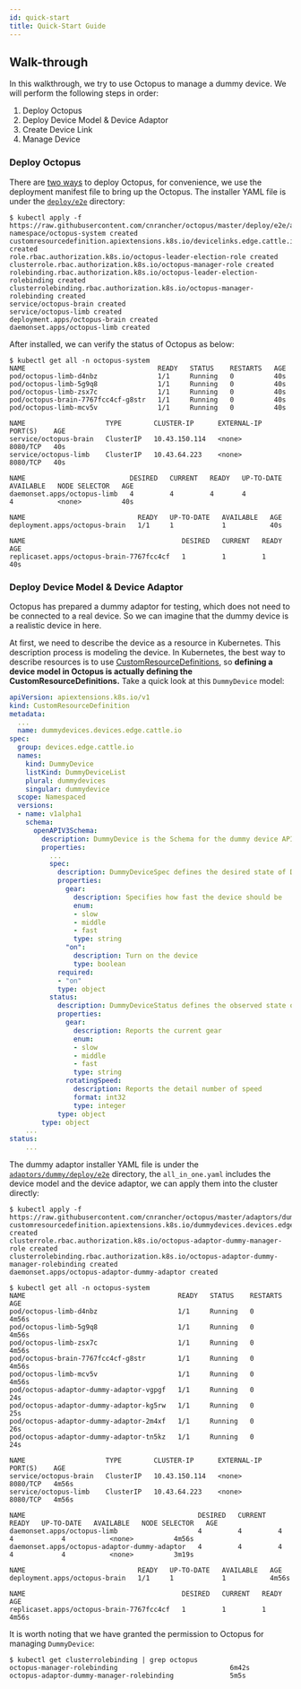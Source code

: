 ```yaml
---
id: quick-start
title: Quick-Start Guide
---
```


## Walk-through

In this walkthrough, we try to use Octopus to manage a dummy device. We will perform the following steps in order:

1. Deploy Octopus
1. Deploy Device Model & Device Adaptor
1. Create Device Link
1. Manage Device

### Deploy Octopus

There are [two ways](docs/octopus/deployment.md) to deploy Octopus, for convenience, we use the deployment manifest file to bring up the Octopus. The installer YAML file is under the [`deploy/e2e`](./deploy/e2e) directory:

```shell script
$ kubectl apply -f https://raw.githubusercontent.com/cnrancher/octopus/master/deploy/e2e/all_in_one_without_webhook.yaml
namespace/octopus-system created
customresourcedefinition.apiextensions.k8s.io/devicelinks.edge.cattle.io created
role.rbac.authorization.k8s.io/octopus-leader-election-role created
clusterrole.rbac.authorization.k8s.io/octopus-manager-role created
rolebinding.rbac.authorization.k8s.io/octopus-leader-election-rolebinding created
clusterrolebinding.rbac.authorization.k8s.io/octopus-manager-rolebinding created
service/octopus-brain created
service/octopus-limb created
deployment.apps/octopus-brain created
daemonset.apps/octopus-limb created

```

After installed, we can verify the status of Octopus as below:

```shell script
$ kubectl get all -n octopus-system
NAME                                 READY   STATUS    RESTARTS   AGE
pod/octopus-limb-d4nbz               1/1     Running   0          40s
pod/octopus-limb-5g9q8               1/1     Running   0          40s
pod/octopus-limb-zsx7c               1/1     Running   0          40s
pod/octopus-brain-7767fcc4cf-g8str   1/1     Running   0          40s
pod/octopus-limb-mcv5v               1/1     Running   0          40s

NAME                    TYPE        CLUSTER-IP      EXTERNAL-IP   PORT(S)    AGE
service/octopus-brain   ClusterIP   10.43.150.114   <none>        8080/TCP   40s
service/octopus-limb    ClusterIP   10.43.64.223    <none>        8080/TCP   40s

NAME                          DESIRED   CURRENT   READY   UP-TO-DATE   AVAILABLE   NODE SELECTOR   AGE
daemonset.apps/octopus-limb   4         4         4       4            4           <none>          40s

NAME                            READY   UP-TO-DATE   AVAILABLE   AGE
deployment.apps/octopus-brain   1/1     1            1           40s

NAME                                       DESIRED   CURRENT   READY   AGE
replicaset.apps/octopus-brain-7767fcc4cf   1         1         1       40s

```

### Deploy Device Model & Device Adaptor

Octopus has prepared a dummy adaptor for testing, which does not need to be connected to a real device. So we can imagine that the dummy device is a realistic device in here.

At first, we need to describe the device as a resource in Kubernetes. This description process is modeling the device. In Kubernetes, the best way to describe resources is to use [CustomResourceDefinitions](https://kubernetes.io/docs/concepts/extend-kubernetes/api-extension/custom-resources/#customresourcedefinitions), so **defining a device model in Octopus is actually defining the CustomResourceDefinitions.** Take a quick look at this `DummyDevice` model: 

```yaml
apiVersion: apiextensions.k8s.io/v1
kind: CustomResourceDefinition
metadata:
  ...
  name: dummydevices.devices.edge.cattle.io
spec:
  group: devices.edge.cattle.io
  names:
    kind: DummyDevice
    listKind: DummyDeviceList
    plural: dummydevices
    singular: dummydevice
  scope: Namespaced
  versions:
  - name: v1alpha1
    schema:
      openAPIV3Schema:
        description: DummyDevice is the Schema for the dummy device API
        properties:
          ...
          spec:
            description: DummyDeviceSpec defines the desired state of DummyDevice
            properties:
              gear:
                description: Specifies how fast the device should be
                enum:
                - slow
                - middle
                - fast
                type: string
              "on":
                description: Turn on the device
                type: boolean
            required:
            - "on"
            type: object
          status:
            description: DummyDeviceStatus defines the observed state of DummyDevice
            properties:
              gear:
                description: Reports the current gear
                enum:
                - slow
                - middle
                - fast
                type: string
              rotatingSpeed:
                description: Reports the detail number of speed
                format: int32
                type: integer
            type: object
        type: object
    ...
status:
    ...

```

The dummy adaptor installer YAML file is under the [`adaptors/dummy/deploy/e2e`](./adaptors/dummy/deploy/e2e) directory, the `all_in_one.yaml` includes the device model and the device adaptor, we can apply them into the cluster directly:

```shell script
$ kubectl apply -f https://raw.githubusercontent.com/cnrancher/octopus/master/adaptors/dummy/deploy/e2e/all_in_one.yaml
customresourcedefinition.apiextensions.k8s.io/dummydevices.devices.edge.cattle.io created
clusterrole.rbac.authorization.k8s.io/octopus-adaptor-dummy-manager-role created
clusterrolebinding.rbac.authorization.k8s.io/octopus-adaptor-dummy-manager-rolebinding created
daemonset.apps/octopus-adaptor-dummy-adaptor created

$ kubectl get all -n octopus-system
NAME                                      READY   STATUS    RESTARTS   AGE
pod/octopus-limb-d4nbz                    1/1     Running   0          4m56s
pod/octopus-limb-5g9q8                    1/1     Running   0          4m56s
pod/octopus-limb-zsx7c                    1/1     Running   0          4m56s
pod/octopus-brain-7767fcc4cf-g8str        1/1     Running   0          4m56s
pod/octopus-limb-mcv5v                    1/1     Running   0          4m56s
pod/octopus-adaptor-dummy-adaptor-vgpgf   1/1     Running   0          24s
pod/octopus-adaptor-dummy-adaptor-kg5rw   1/1     Running   0          25s
pod/octopus-adaptor-dummy-adaptor-2m4xf   1/1     Running   0          26s
pod/octopus-adaptor-dummy-adaptor-tn5kz   1/1     Running   0          24s

NAME                    TYPE        CLUSTER-IP      EXTERNAL-IP   PORT(S)    AGE
service/octopus-brain   ClusterIP   10.43.150.114   <none>        8080/TCP   4m56s
service/octopus-limb    ClusterIP   10.43.64.223    <none>        8080/TCP   4m56s

NAME                                           DESIRED   CURRENT   READY   UP-TO-DATE   AVAILABLE   NODE SELECTOR   AGE
daemonset.apps/octopus-limb                    4         4         4       4            4           <none>          4m56s
daemonset.apps/octopus-adaptor-dummy-adaptor   4         4         4       4            4           <none>          3m19s

NAME                            READY   UP-TO-DATE   AVAILABLE   AGE
deployment.apps/octopus-brain   1/1     1            1           4m56s

NAME                                       DESIRED   CURRENT   READY   AGE
replicaset.apps/octopus-brain-7767fcc4cf   1         1         1       4m56s

```

It is worth noting that we have granted the permission to Octopus for managing `DummyDevice`:

```shell script
$ kubectl get clusterrolebinding | grep octopus
octopus-manager-rolebinding                            6m42s
octopus-adaptor-dummy-manager-rolebinding              5m5s

```
